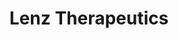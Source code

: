 ---
title: "Lenz Therapeutics"
year: 2024
type: "Marketing Website"
previewImage: "/images/projects/lenz/lenz-preview-img.jpg"
headline: "Built to Connect and Inform"
subheadline: "Connect Doctors"
description: "PP Lenz Therapeutics description will go here."
siteUrl: "https://pplenz.gmrpreprod.com/"
contactUrl: "/contact"
media:
  - "/images/projects/lenz/lenz-screenshot-1.jpg"
  - "/images/projects/lenz/lenz-screenshot-2.jpg"
  - "/images/projects/lenz/lenz-screenshot-3.jpg"
  - "/images/projects/lenz/lenz-screenshot-4.jpg"
  - "/images/projects/lenz/lenz-screenshot-5.jpg"
---